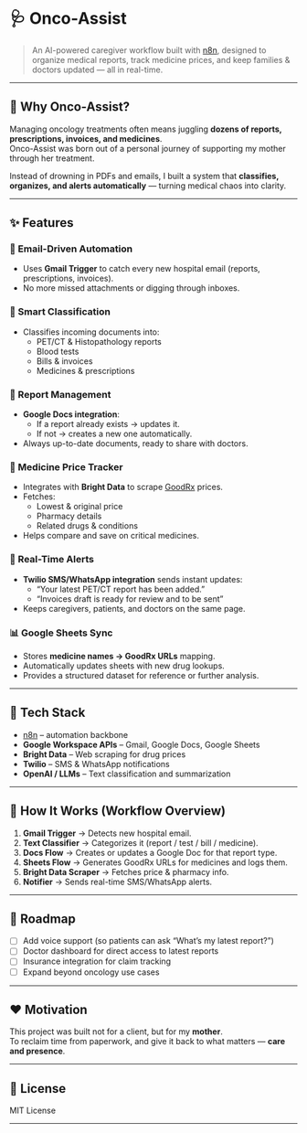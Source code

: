 # 🩺 Onco-Assist

> An AI-powered caregiver workflow built with [n8n](https://n8n.io), designed to organize medical reports, track medicine prices, and keep families & doctors updated — all in real-time.

---

## 🌟 Why Onco-Assist?

Managing oncology treatments often means juggling **dozens of reports, prescriptions, invoices, and medicines**.  
Onco-Assist was born out of a personal journey of supporting my mother through her treatment.  

Instead of drowning in PDFs and emails, I built a system that **classifies, organizes, and alerts automatically** — turning medical chaos into clarity.

---

## ✨ Features

### 📧 Email-Driven Automation
- Uses **Gmail Trigger** to catch every new hospital email (reports, prescriptions, invoices).  
- No more missed attachments or digging through inboxes.  

### 🧠 Smart Classification
- Classifies incoming documents into:
  - PET/CT & Histopathology reports
  - Blood tests
  - Bills & invoices
  - Medicines & prescriptions  

### 📑 Report Management
- **Google Docs integration**:
  - If a report already exists → updates it.  
  - If not → creates a new one automatically.  
- Always up-to-date documents, ready to share with doctors.  

### 💊 Medicine Price Tracker
- Integrates with **Bright Data** to scrape [GoodRx](https://www.goodrx.com/) prices.  
- Fetches:
  - Lowest & original price  
  - Pharmacy details
  - Related drugs & conditions  
- Helps compare and save on critical medicines.  

### 📲 Real-Time Alerts
- **Twilio SMS/WhatsApp integration** sends instant updates:
  - “Your latest PET/CT report has been added.”  
  - “Invoices draft is ready for review and to be sent”  
- Keeps caregivers, patients, and doctors on the same page.  

### 📊 Google Sheets Sync
- Stores **medicine names → GoodRx URLs** mapping.  
- Automatically updates sheets with new drug lookups.  
- Provides a structured dataset for reference or further analysis.  

---

## 🔧 Tech Stack

- [n8n](https://n8n.io) – automation backbone  
- **Google Workspace APIs** – Gmail, Google Docs, Google Sheets  
- **Bright Data** – Web scraping for drug prices  
- **Twilio** – SMS & WhatsApp notifications  
- **OpenAI / LLMs** – Text classification and summarization  

---

## 🚀 How It Works (Workflow Overview)

1. **Gmail Trigger** → Detects new hospital email.  
2. **Text Classifier** → Categorizes it (report / test / bill / medicine).  
3. **Docs Flow** → Creates or updates a Google Doc for that report type.  
4. **Sheets Flow** → Generates GoodRx URLs for medicines and logs them.  
5. **Bright Data Scraper** → Fetches price & pharmacy info.  
6. **Notifier** → Sends real-time SMS/WhatsApp alerts.  

---

## 📌 Roadmap

- [ ] Add voice support (so patients can ask “What’s my latest report?”)  
- [ ] Doctor dashboard for direct access to latest reports  
- [ ] Insurance integration for claim tracking  
- [ ] Expand beyond oncology use cases  

---

## ❤️ Motivation

This project was built not for a client, but for my **mother**.  
To reclaim time from paperwork, and give it back to what matters — **care and presence**.  

---

## 📜 License

MIT License

---


